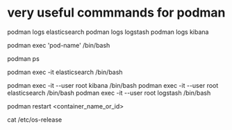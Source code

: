 # very useful commmands for podman

podman logs elasticsearch
podman logs logstash
podman logs kibana

podman exec 'pod-name' /bin/bash

podman ps

podman exec -it elasticsearch /bin/bash

podman exec -it --user root kibana /bin/bash
podman exec -it --user root elasticsearch /bin/bash
podman exec -it --user root logstash /bin/bash



podman restart <container_name_or_id>

cat /etc/os-release


